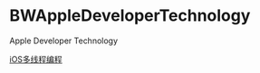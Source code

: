 # BWAppleDeveloperTechnology
Apple Developer Technology

[iOS多线程编程](Multithreading/Multithreading.md)